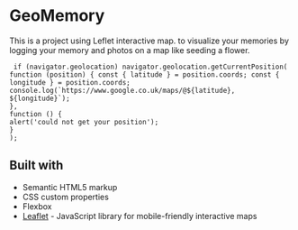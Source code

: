 # GeoMemory

This is a project using Leflet interactive map.
to visualize your memories by logging your memory and photos on a map like seeding a flower.

```JS
 if (navigator.geolocation) navigator.geolocation.getCurrentPosition( function (position) { const { latitude } = position.coords; const { longitude } = position.coords; console.log(`https://www.google.co.uk/maps/@${latitude}, ${longitude}`);
},
function () {
alert('could not get your position');
}
);
```

## Built with

- Semantic HTML5 markup
- CSS custom properties
- Flexbox
- [Leaflet](https://leafletjs.com/) - JavaScript library
  for mobile-friendly interactive maps
